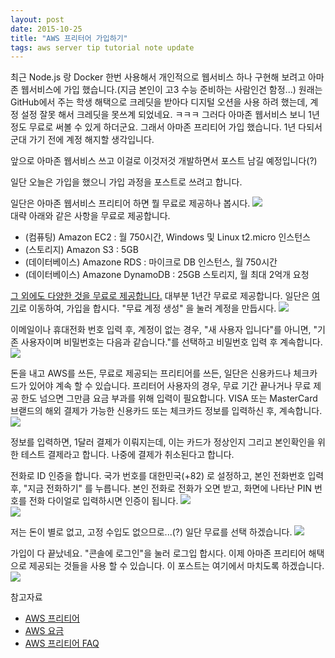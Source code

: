 ```yaml
---
layout: post
date: 2015-10-25
title: "AWS 프리터어 가입하기"
tags: aws server tip tutorial note update
---
```


최근 Node.js 랑 Docker 한번 사용해서 개인적으로 웹서비스 하나 구현해 보려고 아마존 웹서비스에 가입 했습니다.(지금 본인이 고3 수능 준비하는 사람인건 함정...) 원래는 GitHub에서 주는 학생 해택으로 크레딧을 받아다 디지털 오션을 사용 하려 했는데, 계정 설정 잘못 해서 크레딧을 못쓰계 되었네요. ㅋㅋㅋ 그러다 아마존 웹서비스 보니 1년정도 무료로 써볼 수 있게 하더군요. 그래서 아마존 프리티어 가입 했습니다. 1년 다되서 군대 가기 전에 계정 해지할 생각입니다. 

앞으로 아마존 웹서비스 쓰고 이걸로 이것저것 개발하면서 포스트 남길 예정입니다(?)

일단 오늘은 가입을 했으니 가입 과정을 포스트로 쓰려고 합니다.

일단은 아마존 웹서비스 프리티어 하면 뭘 무료로 제공하나 봅시다.
<img src="/blogimgs/aws1.png"><br>
대략 아래와 같은 사항을 무료로 제공합니다.

 - (컴퓨팅) Amazon EC2 : 월 750시간, Windows 및 Linux t2.micro 인스턴스
 - (스토리지) Amazon S3 : 5GB
 - (데이터베이스) Amazone RDS : 마이크로 DB 인스턴스, 월 750시간
 - (데이터베이스) Amazone DynamoDB : 25GB 스토리지, 월 최대 2억개 요청

 [그 외에도 다양한 것을 무료로 제공합니다.](https://aws.amazon.com/ko/free/) 대부분 1년간 무료로 제공합니다.
 일단은  [여기](https://aws.amazon.com/ko/free/)로 이동하여, 가입을 합시다. "무료 계정 생성" 을 눌러 계정을 만듭시다.
 <img src="/blogimgs/aws1.png"><br>

이메일이나 휴대전화 번호 입력 후, 계정이 없는 경우, "새 사용자 입니다"를 아니면, "기존 사용자이며 비밀번호는 다음과 같습니다."를 선택하고 비밀번호 입력 후 계속합니다.
<img src="/blogimgs/aws2.png"><br>

돈을 내고 AWS를 쓰든, 무료로 제공되는 프리티어를 쓰든, 일단은 신용카드나 체크카드가 있어야 계속 할 수 있습니다.
프리터어 사용자의 경우, 무료 기간 끝나거나 무료 제공 한도 넘으면 그만큼 요금 부과를 위해 입력이 필요합니다.
VISA 또는 MasterCard 브랟드의 해외 결제가 가능한 신용카드 또는 체크카드 정보를 입력하신 후, 계속합니다.
<img src="/blogimgs/aws3.png"><br>

정보를 입력하면, 1달러 결제가 이뤄지는데, 이는 카드가 정상인지 그리고 본인확인을 위한 테스트 결제라고 합니다.
나중에 결제가 취소된다고 합니다.

전화로 ID 인증을 합니다. 국가 번호를 대한민국(+82) 로 설정하고, 본인 전화번호 입력 후, "지금 전화하기" 를 누릅니다.
본인 전화로 전화가 오면 받고, 화면에 나타난 PIN 번호를 전화 다이얼로 입력하시면 인증이 됩니다.
<img src="/blogimgs/aws4.png"><br>
<img src="/blogimgs/aws5.png"><br>

저는 돈이 별로 없고, 고정 수입도 없으므로...(?) 일단 무료를 선택 하겠습니다.
<img src="/blogimgs/aws6.png"><br>

가입이 다 끝났네요. "콘솔에 로그인"을 눌러 로그입 합시다. 이제 아마존 프리티어 해택으로 제공되는 것들을 사용 할 수 있습니다. 이 포스트는 여기에서 마치도록 하겠습니다.
<img src="/blogimgs/aws7.png"><br>

참고자료

 - [AWS 프리티어](https://aws.amazon.com/ko/free/)
 - [AWS 요금](https://aws.amazon.com/ko/pricing/?nc2=h_ql)
 - [AWS 프리티어 FAQ](https://aws.amazon.com/ko/free/faqs/)
